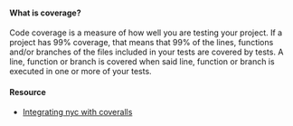 #### What is coverage?
Code coverage is a measure of how well you are testing your project. If a project has 99% coverage, that means that 99% of the lines, functions and/or branches of the files included in your tests are covered by tests. A line, function or branch is covered when said line, function or branch is executed in one or more of your tests.

#### Resource
  - [Integrating nyc with coveralls](https://github.com/istanbuljs/nyc/blob/master/docs/setup-coveralls.md)
